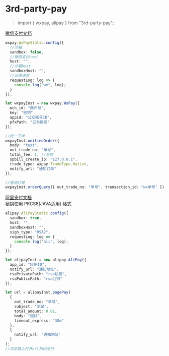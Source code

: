 # 3rd-party-pay

> import { wxpay, alipay } from "3rd-party-pay";

[微信支付文档](https://pay.weixin.qq.com/wiki/doc/api/index.html)

```ts
wxpay.WxPayStatic.config({
  //沙箱
  sandbox: false,
  //微信支付host
  host: "",
  //沙箱host
  sandboxHost: "",
  //记录请求
  requestLog: log => {
    console.log("wx", log);
  }
});

let wxpayInst = new wxpay.WxPay({
  mch_id: "商户号",
  key: "密钥",
  appid: "公众账号ID",
  pfxPath: "证书路径"
});

//统一下单
wxpayInst.unifiedOrder({
  body: "test",
  out_trade_no: "单号",
  total_fee: 1, //金额
  spbill_create_ip: "127.0.0.1",
  trade_type: wxpay.TradeType.Native,
  notify_url: "通知订单"
});

//查询订单
wxpayInst.orderQuery({ out_trade_no: "单号", transaction_id: "wx单号" });
```

[阿里支付文档](https://docs.open.alipay.com/api_1/alipay.trade.page.pay/)  
秘钥使用 PKCS8(JAVA适用) 格式

```ts
alipay.AliPayStatic.config({
  sandbox: true,
  host: "",
  sandboxHost: "",
  sign_type: "RSA2",
  requestLog: log => {
    console.log("ali", log);
  }
});

let alipayInst = new alipay.AliPay({
  app_id: "应用ID",
  notify_url: "通知地址",
  rsaPrivatePath: "rsa私钥",
  rsaPublicPath: "rsa公钥"
});

let url = alipayInst.pagePay(
  {
    out_trade_no: "单号",
    subject: "测试",
    total_amount: 0.01,
    body: "测试",
    timeout_express: "30m"
  },
  {
    notify_url: "通知地址"
  }
);
//浏览器上打开url扫码支付
```
